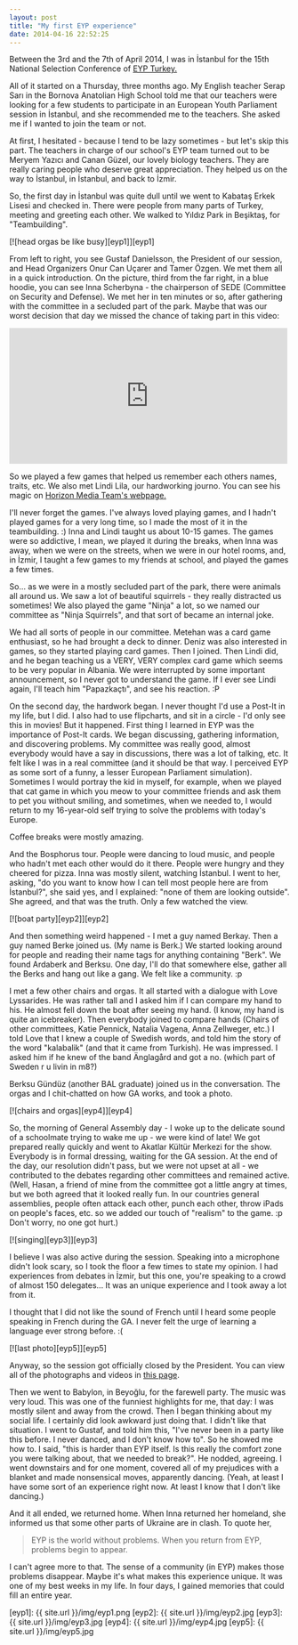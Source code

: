```yaml
---
layout: post
title: "My first EYP experience"
date: 2014-04-16 22:52:25
---
```


Between the 3rd and the 7th of April 2014, I was in İstanbul for the 15th National Selection Conference of [EYP Turkey.][eypturkey]

All of it started on a Thursday, three months ago. My English teacher Serap Sarı in the Bornova Anatolian High School told me that our teachers were looking for a few students to participate in an European Youth Parliament session in İstanbul, and she recommended me to the teachers. She asked me if I wanted to join the team or not.

At first, I hesitated - because I tend to be lazy sometimes - but let's skip this part. The teachers in charge of our school's EYP team turned out to be Meryem Yazıcı and Canan Güzel, our lovely biology teachers. They are really caring people who deserve great appreciation. They helped us on the way to İstanbul, in İstanbul, and back to İzmir.

So, the first day in İstanbul was quite dull until we went to Kabataş Erkek Lisesi and checked in. There were people from many parts of Turkey, meeting and greeting each other. We walked to Yıldız Park in Beşiktaş, for "Teambuilding".

[![head orgas be like busy][eyp1]][eyp1]

From left to right, you see Gustaf Danielsson, the President of our session, and Head Organizers Onur Can Uçarer and Tamer Özgen. We met them all in a quick introduction. On the picture, third from the far right, in a blue hoodie, you can see Inna Scherbyna - the chairperson of SEDE (Committee on Security and Defense). We met her in ten minutes or so, after gathering with the committee in a secluded part of the park. Maybe that was our worst decision that day we missed the chance of taking part in this video:

<div class="videoWrapper">
<iframe src="http://player.vimeo.com/video/91073896" width="500" height="244" frameborder="0" webkitallowfullscreen mozallowfullscreen allowfullscreen></iframe>
</div>

So we played a few games that helped us remember each others names, traits, etc. We also met Lindi Lila, our hardworking journo. You can see his magic on [Horizon Media Team's webpage.][horizonmediateam]

I'll never forget the games. I've always loved playing games, and I hadn't played games for a very long time, so I made the most of it in the teambuilding. :) Inna and Lindi taught us about 10-15 games. The games were so addictive, I mean, we played it during the breaks, when Inna was away, when we were on the streets, when we were in our hotel rooms, and, in İzmir, I taught a few games to my friends at school, and played the games a few times.

So... as we were in a mostly secluded part of the park, there were animals all around us. We saw a lot of beautiful squirrels - they really distracted us sometimes! We also played the game "Ninja" a lot, so we named our committee as "Ninja Squirrels", and that sort of became an internal joke.

We had all sorts of people in our committee. Metehan was a card game enthusiast, so he had brought a deck to dinner. Deniz was also interested in games, so they started playing card games. Then I joined. Then Lindi did, and he began teaching us a VERY, VERY complex card game which seems to be very popular in Albania. We were interrupted by some important announcement, so I never got to understand the game. If I ever see Lindi again, I'll teach him "Papazkaçtı", and see his reaction. :P

On the second day, the hardwork began. I never thought I'd use a Post-It in my life, but I did. I also had to use flipcharts, and sit in a circle - I'd only see this in movies! But it happened. First thing I learned in EYP was the importance of Post-It cards. We began discussing, gathering information, and discovering problems. My committee was really good, almost everybody would have a say in discussions, there was a lot of talking, etc. It felt like I was in a real committee (and it should be that way. I perceived EYP as some sort of a funny, a lesser European Parliament simulation). Sometimes I would portray the kid in myself, for example, when we played that cat game in which you meow to your committee friends and ask them to pet you without smiling, and sometimes, when we needed to, I would return to my 16-year-old self trying to solve the problems with today's Europe.

Coffee breaks were mostly amazing.

And the Bosphorus tour. People were dancing to loud music, and people who hadn't met each other would do it there. People were hungry and they cheered for pizza. Inna was mostly silent, watching İstanbul. I went to her, asking, "do you want to know how I can tell most people here are from İstanbul?", she said yes, and I explained: "none of them are looking outside". She agreed, and that was the truth. Only a few watched the view.

[![boat party][eyp2]][eyp2]

And then something weird happened - I met a guy named Berkay. Then a guy named Berke joined us. (My name is Berk.) We started looking around for people and reading their name tags for anything containing "Berk". We found Ardaberk and Berksu. One day, I'll do that somewhere else, gather all the Berks and hang out like a gang. We felt like a community. :p

I met a few other chairs and orgas. It all started with a dialogue with Love Lyssarides. He was rather tall and I asked him if I can compare my hand to his. He almost fell down the boat after seeing my hand. (I know, my hand is quite an icebreaker). Then everybody joined to compare hands (Chairs of other committees, Katie Pennick, Natalia Vagena, Anna Zellweger, etc.) I told Love that I knew a couple of Swedish words, and told him the story of the word "kalabalik" (and that it came from Turkish). He was impressed. I asked him if he knew of the band Änglagård and got a no. (which part of Sweden r u livin in m8?)

Berksu Gündüz (another BAL graduate) joined us in the conversation. The orgas and I chit-chatted on how GA works, and took a photo.

[![chairs and orgas][eyp4]][eyp4]

So, the morning of General Assembly day - I woke up to the delicate sound of a schoolmate trying to wake me up - we were kind of late! We got prepared really quickly and went to Akatlar Kültür Merkezi for the show. Everybody is in formal dressing, waiting for the GA session. At the end of the day, our resolution didn't pass, but we were not upset at all - we contributed to the debates regarding other committees and remained active. (Well, Hasan, a friend of mine from the committee got a little angry at times, but we both agreed that it looked really fun. In our countries general assemblies, people often attack each other, punch each other, throw iPads on people's faces, etc. so we added our touch of "realism" to the game. :p Don't worry, no one got hurt.)

[![singing][eyp3]][eyp3]

I believe I was also active during the session. Speaking into a microphone didn't look scary, so I took the floor a few times to state my opinion. I had experiences from debates in İzmir, but this one, you're speaking to a crowd of almost 150 delegates... It was an unique experience and I took away a lot from it.

I thought that I did not like the sound of French until I heard some people speaking in French during the GA. I never felt the urge of learning a language ever strong before. :(

[![last photo][eyp5]][eyp5]

Anyway, so the session got officially closed by the President. You can view all of the photographs and videos in [this page][horizonmediateam].

Then we went to Babylon, in Beyoğlu, for the farewell party. The music was very loud. This was one of the funniest highlights for me, that day: I was mostly silent and away from the crowd. Then I began thinking about my social life. I certainly did look awkward just doing that. I didn't like that situation. I went to Gustaf, and told him this, "I've never been in a party like this before. I never danced, and I don't know how to". So he showed me how to. I said, "this is harder than EYP itself. Is this really the comfort zone you were talking about, that we needed to break?". He nodded, agreeing. I went downstairs and for one moment, covered all of my prejudices with a blanket and made nonsensical moves, apparently dancing. (Yeah, at least I have some sort of an experience right now. At least I know that I don't like dancing.)

And it all ended, we returned home. When Inna returned her homeland, she informed us that some other parts of Ukraine are in clash. To quote her,

> EYP is the world without problems. When you return from EYP, problems begin to appear.

I can't agree more to that. The sense of a community (in EYP) makes those problems disappear. Maybe it's what makes this experience unique. It was one of my best weeks in my life. In four days, I gained memories that could fill an entire year.

[eypturkey]: http://www.eypturkey.org/en/
[horizonmediateam]: http://horizonmediateam.wordpress.com/
[eyp1]: {{ site.url }}/img/eyp1.png
[eyp2]: {{ site.url }}/img/eyp2.jpg
[eyp3]: {{ site.url }}/img/eyp3.jpg
[eyp4]: {{ site.url }}/img/eyp4.jpg
[eyp5]: {{ site.url }}/img/eyp5.jpg
